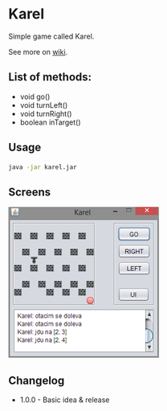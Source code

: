 # Karel

Simple game called Karel.

See more on [wiki](http://cs.wikipedia.org/wiki/Karel_%28programovac%C3%AD_jazyk%29).

## List of methods:

* void go()
* void turnLeft()
* void turnRight()
* boolean inTarget()


## Usage

```sh
java -jar karel.jar
```

## Screens

![Screen #1](https://raw.githubusercontent.com/GameFX/Karel/master/karel.png)

## Changelog

* 1.0.0 - Basic idea & release

